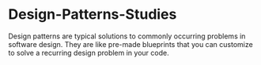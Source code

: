 # Design-Patterns-Studies

Design patterns are typical solutions to commonly occurring problems in software design. They are like pre-made blueprints that you can customize to solve a recurring design problem in your code.

